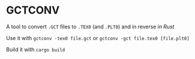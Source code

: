 # GCTCONV

A tool to convert `.GCT` files to `.TEX0` (and `.PLT0`) and in reverse *in Rust*

Use it with `gctconv -tex0 file.gct` or `gctconv -gct file.tex0 [file.plt0]`

Build it with `cargo build`